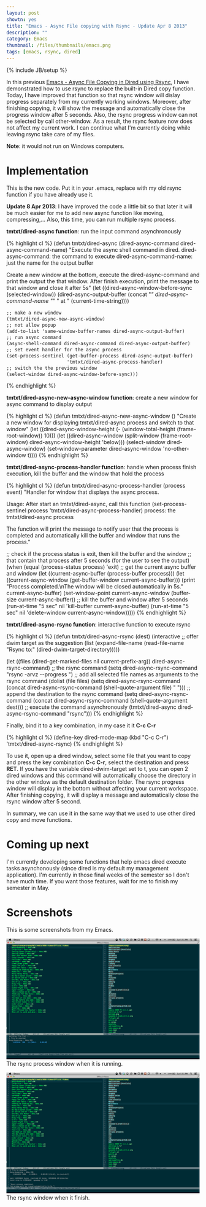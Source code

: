 ```yaml
---
layout: post
showtn: yes
title: "Emacs - Async File copying with Rsync - Update Apr 8 2013"
description: ""
category: Emacs
thumbnail: /files/thumbnails/emacs.png
tags: [emacs, rsync, dired]
---
```

{% include JB/setup %}

In this previous
[Emacs - Async File Copying in Dired using Rsync](/2013/04/02/emacs-async-file-copying-in-dired-using-rsync/),
I have demonstrated how to use rsync to replace the built-in Dired copy
function. Today, I have improved that function so that rsync window will dislay
progress separately from my currently working windows. Moreover, after finishing
copying, it will show the message and automatically close the progress window
after 5 seconds. Also, the rsync progress window can not be selected by call
other-window. As a result, the rsync feature now does not affect my current
work. I can continue what I'm currently doing while leaving rsync take care of my
files.

**Note**: it would not run on Windows computers.

# Implementation

This is the new code. Put it in your .emacs, replace with my old rsync function
if you have already use it.

**Update 8 Apr 2013**: I have improved the code a little bit so that later it
will be much easier for me to add new async function like moving,
compressing,... Also, this time, you can run multiple rsync process.

<!-- more -->

**tmtxt/dired-async function**: run the input command asynchronously

{% highlight cl %}
(defun tmtxt/dired-async (dired-async-command dired-async-command-name)
  "Execute the async shell command in dired.
dired-async-command: the command to execute
dired-async-command-name: just the name for the output buffer

Create a new window at the bottom, execute the dired-async-command and print
the output the that window. After finish execution, print the message to that
window and close it after 5s"
  (let ((dired-async-window-before-sync (selected-window))
		(dired-async-output-buffer
		 (concat "*" dired-async-command-name "*" " at " (current-time-string))))

	;; make a new window
	(tmtxt/dired-async-new-async-window)
	;; not allow popup
	(add-to-list 'same-window-buffer-names dired-async-output-buffer)
	;; run async command
	(async-shell-command dired-async-command dired-async-output-buffer)
	;; set event handler for the async process
	(set-process-sentinel (get-buffer-process dired-async-output-buffer)
						  'tmtxt/dired-async-process-handler)
	;; switch the the previous window
	(select-window dired-async-window-before-sync)))
{% endhighlight %}

**tmtxt/dired-async-new-async-window function**: create a new window for async
command to display output

{% highlight cl %}
(defun tmtxt/dired-async-new-async-window ()
  "Create a new window for displaying tmtxt/dired-async process and switch to that window"
  (let ((dired-async-window-height (- (window-total-height (frame-root-window)) 10)))
	(let ((dired-async-window
		   (split-window (frame-root-window) dired-async-window-height 'below)))
	  (select-window dired-async-window)
	  (set-window-parameter dired-async-window 'no-other-window t))))
{% endhighlight %}

**tmtxt/dired-async-process-handler function**: handle when process finish
execution, kill the buffer and the window that hold the process

{% highlight cl %}
(defun tmtxt/dired-async-process-handler (process event)
  "Handler for window that displays the async process.

Usage: After start an tmtxt/dired-async, call this function
 (set-process-sentinel process 'tmtxt/dired-async-process-handler)
process: the tmtxt/dired-async process

The function will print the message to notify user that the process is
completed and automatically kill the buffer and window that runs the
process."

  ;; check if the process status is exit, then kill the buffer and the window
  ;; that contain that process after 5 seconds (for the user to see the output)
  (when (equal (process-status process) 'exit)
	;; get the current async buffer and window
	(let ((current-async-buffer (process-buffer process)))
	  (let ((current-async-window (get-buffer-window current-async-buffer)))
		(print "Process completed.\nThe window will be closed automatically in 5s."
			   current-async-buffer)
		(set-window-point current-async-window
						  (buffer-size current-async-buffer))
		;; kill the buffer and window after 5 seconds
		(run-at-time "5 sec" nil 'kill-buffer current-async-buffer)
		(run-at-time "5 sec" nil 'delete-window current-async-window)))))
{% endhighlight %}

**tmtxt/dired-async-rsync function**: interactive function to execute rsync

{% highlight cl %}
(defun tmtxt/dired-async-rsync (dest)
  (interactive
   ;; offer dwim target as the suggestion
   (list (expand-file-name (read-file-name "Rsync to:" (dired-dwim-target-directory)))))

  (let ((files (dired-get-marked-files nil current-prefix-arg))
		dired-async-rsync-command)
	;; the rsync command
	(setq dired-async-rsync-command "rsync -arvz --progress ")
	;; add all selected file names as arguments to the rsync command
	(dolist (file files)
	  (setq dired-async-rsync-command
			(concat dired-async-rsync-command (shell-quote-argument file) " ")))
	;; append the destination to the rsync command
	(setq dired-async-rsync-command
		  (concat dired-async-rsync-command (shell-quote-argument dest)))
	;; execute the command asynchronously
	(tmtxt/dired-async dired-async-rsync-command "rsync")))
{% endhighlight %}

Finally, bind it to a key combination, in my case it it **C-c C-r**

{% highlight cl %}
(define-key dired-mode-map (kbd "C-c C-r") 'tmtxt/dired-async-rsync)
{% endhighlight %}

To use it, open up a dired window, select some file that you want to copy and
press the key combination **C-c C-r**, select the destination and press **RET**.
If you have the variable dired-dwim-target set to t, you can open 2
dired windows and this command will automatically choose the directory in the
other window as the default destination folder. The rsync progress window will
display in the bottom without affecting your current workspace. After finishing
copying, it will display a message and automatically close the rsync window
after 5 second.

In summary, we can use it in the same way that we used to use other dired copy
and move functions.

# Coming up next

I'm currently developing some functions that help emacs dired execute tasks
asynchonously (since dired is my default my management application). I'm
currently in those final weeks of the semester so I don't have much time. If you
want those features, wait for me to finish my semester in May.

# Screenshots

This is some screenshots from my Emacs.

![Rsync progress](/files/2013-04-06-emacs-async-file-copying-with-rsync-update-show-progress-and-auto-hide-after-finish/progress.png)  
The rsync process window when it is running.

![Rsync finish](/files/2013-04-06-emacs-async-file-copying-with-rsync-update-show-progress-and-auto-hide-after-finish/finish.png)  
The rsync window when it finish.
